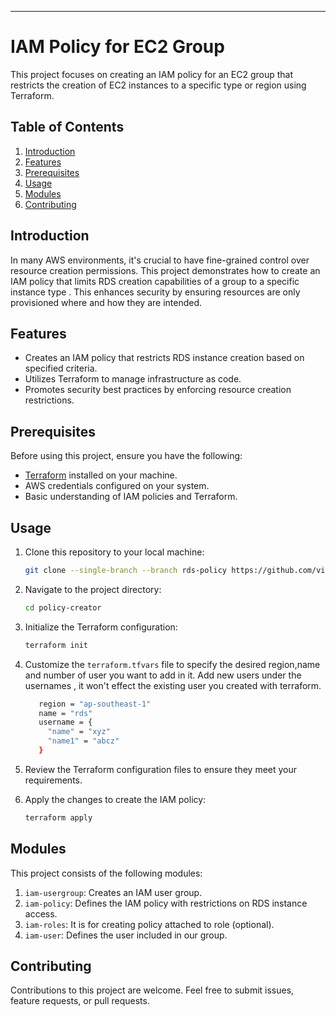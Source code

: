 
---

# IAM Policy for EC2 Group

This project focuses on creating an IAM policy for an EC2 group that restricts the creation of EC2 instances to a specific type or region using Terraform.

## Table of Contents

1. [Introduction](#introduction)
2. [Features](#features)
3. [Prerequisites](#prerequisites)
4. [Usage](#usage)
5. [Modules](#modules)
6. [Contributing](#contributing)

## Introduction

In many AWS environments, it's crucial to have fine-grained control over resource creation permissions. This project demonstrates how to create an IAM policy that limits RDS creation capabilities of a group to a specific instance type . This enhances security by ensuring resources are only provisioned where and how they are intended.

## Features

- Creates an IAM policy that restricts RDS instance creation based on specified criteria.
- Utilizes Terraform to manage infrastructure as code.
- Promotes security best practices by enforcing resource creation restrictions.

## Prerequisites

Before using this project, ensure you have the following:

- [Terraform](https://www.terraform.io/downloads.html) installed on your machine.
- AWS credentials configured on your system.
- Basic understanding of IAM policies and Terraform.

## Usage

1. Clone this repository to your local machine:

   ```bash
   git clone --single-branch --branch rds-policy https://github.com/vireshsolanki/aws_iam_policy_terraform.git
   ```

2. Navigate to the project directory:

   ```bash
   cd policy-creator
   ```

3. Initialize the Terraform configuration:

   ```bash
   terraform init
   ```

4. Customize the `terraform.tfvars` file to specify the desired region,name and number of user you want to add in it. Add new users under the usernames , it won't effect the existing user you created with terraform.
   ``` bash
      region = "ap-southeast-1"
      name = "rds"
      username = {
        "name" = "xyz"
        "name1" = "abcz"
      }

    ```
5. Review the Terraform configuration files to ensure they meet your requirements.

6. Apply the changes to create the IAM policy:

   ```bash
   terraform apply
   ```

## Modules

This project consists of the following modules:

1. `iam-usergroup`: Creates an IAM user group.
2. `iam-policy`: Defines the IAM policy with restrictions on RDS instance access.
3. `iam-roles`: It is for creating policy attached to role (optional).
4. `iam-user`: Defines the user included in our group.

## Contributing

Contributions to this project are welcome. Feel free to submit issues, feature requests, or pull requests.
